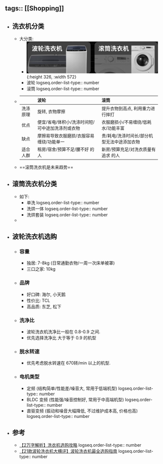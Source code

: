 tags:: [[Shopping]]
---

- ## 洗衣机分类
	- 大分类:
		- ![image.png](../assets/image_1753532261161_0.png){:height 326, :width 572}
		- 波轮
		  logseq.order-list-type:: number
		- 滚筒
		  logseq.order-list-type:: number
	- | | 波轮 | 滚筒 |
	  | ----------- | ----------- | ----------- |
	  | 洗涤原理 | 旋转, 衣物摩擦 | 提升衣物到高点, 利用重力进行摔打 |
	  | 优点 | 便宜/省电/体积小/洗涤时间短/可中途加洗涤剂或衣物 | 衣服磨损小/不易缠绕/低耗水/功能丰富 |
	  | 缺点 | 摩擦易导致衣服磨损/衣服容易缠绕/功能单一 | 贵/耗电/洗涤时间长/部分机型无法中途添加衣物  |
	  | 适合人群 | 租房/宿舍/预算不足/腰不好 的人 | 新房/预算充足/对洗衣质量有追求 的人 |
	- ==滚筒洗衣机是未来趋势==
- ## 滚筒洗衣机分类
	- 如下:
		- 单洗
		  logseq.order-list-type:: number
		- 洗烘一体
		  logseq.order-list-type:: number
		- 洗烘套装
		  logseq.order-list-type:: number
	-
- ## 波轮洗衣机选购
	- ### 容量
		- 独居: 7-8kg (日常通勤衣物/一周一次床单被罩)
		- 三口之家: 10kg
	- ### 品牌
		- 好口碑: 海尔, 小天鹅
		- 性价比: TCL
		- 高品质: 东芝, 松下
	- ### 洗净比
		- 波轮洗衣机洗净比一般在 0.8-0.9 之间.
		- 优先选择洗净比 大于等于 0.9 的机型
	- ### 脱水转速
		- 优先考虑脱水转速在 670转/min 以上的机型.
	- ### 电机类型
		- 定频 (结构简单/性能差/噪音大, 常用于低端机型)
		  logseq.order-list-type:: number
		- BLDC 变频 (性能强/噪音控制好, 常用于中高端机型)
		  logseq.order-list-type:: number
		- 直驱变频 (振动和噪音大幅降低, 不过维护成本高, 价格也高)
		  logseq.order-list-type:: number
- ## 参考
	- [【2万字解析】洗衣机选购攻略](https://www.bilibili.com/video/BV1BH3yzKEev/?vd_source=f1fbb083ddef12dcff3388779faac201)
	  logseq.order-list-type:: number
	- [【21款波轮洗衣机大横评】波轮洗衣机最全选购指南](https://www.bilibili.com/video/BV1hJb1zMEyu/?vd_source=f1fbb083ddef12dcff3388779faac201)
	  logseq.order-list-type:: number